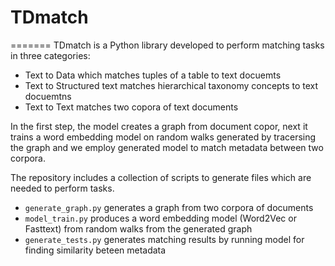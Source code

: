 # TDmatch
=======
TDmatch is a Python library developed to perform matching tasks in three categories:
 * Text to Data which matches tuples of a table to text docuemts
 * Text to Structured text matches hierarchical taxonomy concepts to text docuemtns
 * Text to Text matches two copora of text documents

In the first step, the model creates a graph from document copor, next it trains a word embedding model on  random walks generated by tracersing the graph and we employ generated model to match metadata between two corpora.


The repository includes a collection of scripts to generate files which are needed to perform tasks.
 * `generate_graph.py` generates a graph from two corpora of documents
 * `model_train.py` produces a word embedding model (Word2Vec or Fasttext) from random walks from the generated graph
 * `generate_tests.py` generates matching results by running model for finding similarity beteen metadata 

